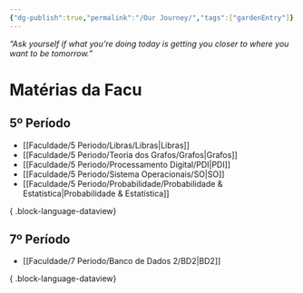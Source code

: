 ```yaml
---
{"dg-publish":true,"permalink":"/Our Journey/","tags":["gardenEntry"]}
---
```



_*“Ask yourself if what you’re doing today is getting you closer to where you want to be tomorrow.”*_

# Matérias da Facu

## 5º Período
- [[Faculdade/5 Periodo/Libras/Libras\|Libras]]
- [[Faculdade/5 Periodo/Teoria dos Grafos/Grafos\|Grafos]]
- [[Faculdade/5 Periodo/Processamento Digital/PDI\|PDI]]
- [[Faculdade/5 Periodo/Sistema Operacionais/SO\|SO]]
- [[Faculdade/5 Periodo/Probabilidade/Probabilidade & Estatística\|Probabilidade & Estatística]]

{ .block-language-dataview}


## 7º Período
- [[Faculdade/7 Periodo/Banco de Dados 2/BD2\|BD2]]

{ .block-language-dataview}
